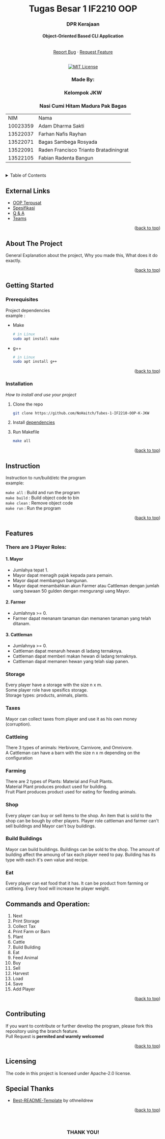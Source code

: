 <!-- Back to Top Link-->
<a name="readme-top"></a>


<br />
<div align="center">
  <h1 align="center">Tugas Besar 1 IF2210 OOP</h1>
  <p align="center">
    <h3>DPR Kerajaan</h3>
    <h4>Object-Oriented Based CLI Application</h4>
    <br/>
    <!-- IMAGE OR LOGO -->
    <!-- <img src="" alt="Project Logo // Team Picture // etc">
    <br/>
    <br/> -->
    <a href="https://github.com/NoHaitch/Tubes-IF2210-OOP-K-JKW/issues">Report Bug</a>
    ·
    <a href="https://github.com/NoHaitch/Tubes-IF2210-OOP-K-JKW/issues">Request Feature</a>
<br>
<br>

[![MIT License][license-shield]][license-url]

  </p>
</div>

<!-- CONTRIBUTOR -->
<div align="center" id="contributor">
  <strong>
    <h3>Made By:</h3>
    <h3>Kelompok JKW</h3>
    <h3>Nasi Cumi Hitam Madura Pak Bagas</h3>
    <table align="center">
      <tr>
        <td>NIM</td>
        <td>Nama</td>
      </tr>
      <tr>
        <td>10023359</td>
        <td>Adam Dharma Sakti</td>
      </tr>
      <tr>
        <td>13522037</td>
        <td>Farhan Nafis Rayhan</td>
      </tr>
      <tr>
        <td>13522071</td>
        <td>Bagas Sambega Rosyada</td>
      </tr>
      <tr>
        <td>13522091</td>
        <td>Raden Francisco Trianto Bratadiningrat</td>
      </tr>
      <tr>
        <td>13522105</td>
        <td>Fabian Radenta Bangun</td>
      </tr>
    </table>
  </strong>
  <br>
</div>



<!-- TABLE OF CONTENTS -->
<details>
  <summary>Table of Contents</summary>
  <ol>
    <li>
      <a href="#about-the-project">About The Project</a>
    </li>
    <li>
      <a href="#getting-started">Getting Started</a>
      <ul>
        <li><a href="#prerequisites">Prerequisites</a></li>
        <li><a href="#installation">Installation</a></li>
        <li><a href="#instruction">Instruction</a></li>
        <li>
        <details>
          <summary><a href="#features">Features</a></summary>
          <ol>
            <li><a href="#1-feature-x">Features - 1</a></li>
            <li><a href="#2-feature-y">Features - 2</a></li>
            <li><a href="#3-feature-z">Features - 3</a></li>
          </ol>
        </details>
        </li>
      </ul>
    </li>
    <li><a href="#contributing">Contributing</a></li>
    <li><a href="#license">License</a></li>
    <li><a href="#special-thanks">Special Thanks</a></li>
  </ol>
</details>

## External Links

- [OOP Terpusat](https://docs.google.com/spreadsheets/d/1hly7VjxXC-PRUI0mfJ4VQ-8vLoD-YTgQIJLWD_faFGc/edit#gid=979950684)
- [Spesifikasi](https://docs.google.com/document/d/1gE2ovBWM_tM1vGqDE-SwkdymLVizFfn40q2ru6dKhwA/edit)
- [Q & A](https://docs.google.com/spreadsheets/d/14NXvZLRUP9cBqQ6Pevrnx8OXSKGFGMd8wf7PCziSIqk/edit#gid=0)
- [Teams](https://docs.google.com/spreadsheets/d/185aduUJIXUticrgKBo6GVCaUpqxhtxCuDwZQzJUpmkk/edit#gid=0)

<p align="right">(<a href="#readme-top">back to top</a>)</p>

<!-- ABOUT THE PROJECT -->
## About The Project

General Explanation about the project, Why you made this, What does it do exactly.  

<!-- OPTIONAL LINK OR REFERENCE -->
<!-- <p align="center">
You can explore more on this link ... 
<br>
<a href="https://example.com"> <Strong>THIS LINK</Strong>
</a>
</p> -->

<p align="right">(<a href="#readme-top">back to top</a>)</p>


<!-- GETTING STARTED -->
## Getting Started

### Prerequisites

Project dependencies  
example :  

* Make 
  ```sh
  # in Linux
  sudo apt install make
  ```
* g++
  ```sh
  # in Linux
  sudo apt install g++
  ```

<p align="right">(<a href="#readme-top">back to top</a>)</p>

### Installation

_How to install and use your project_

1. Clone the repo
   ```sh
   git clone https://github.com/NoHaitch/Tubes-1-IF2210-OOP-K-JKW
   ```

2. Install [dependencies](#prerequisites)

3. Run Makefile
   ```sh
   make all
   ```


<p align="right">(<a href="#readme-top">back to top</a>)</p>

<!-- INSTURCTION -->
## Instruction
Instruction to run/build/etc the program  
example: 

`make all` : Build and run the program  
`make build` : Build object code to bin   
`make clean` : Remove object code   
`make run` : Run the program  


<p align="right">(<a href="#readme-top">back to top</a>)</p>

<!-- FEATURES -->
## Features 

### There are 3 Player Roles:
#### 1. Mayor  
- Jumlahya tepat 1.
- Mayor dapat menagih pajak kepada para pemain.
- Mayor dapat membangun bangunan.
- Mayor dapat menambahkan akun Farmer atau Cattleman dengan jumlah uang bawaan 50 gulden dengan mengurangi uang Mayor.
#### 2. Farmer  
- Jumlahnya >= 0.
- Farmer dapat menanam tanaman dan memanen tanaman yang telah ditanam.
#### 3. Cattleman  
- Jumlahnya >= 0.
- Cattleman dapat menaruh hewan di ladang ternaknya.
- Cattleman dapat memberi makan hewan di ladang ternaknya.
- Cattleman dapat memanen hewan yang telah siap panen.

### Storage

Every player have a storage with the size n x m.   
Some player role have spesifics storage.     
Storage types: products, animals, plants.

### Taxes

Mayor can collect taxes from player and use it as his own money (corruption).

### Cattleing

There 3 types of animals: Herbivore, Carnivore, and Omnivore.   
A Cattleman can have a barn with the size n x m depending on the configuration

### Farming

There are 2 types of Plants: Material and Fruit Plants.   
Material Plant produces product used for building.  
Fruit Plant produces product used for eating for feeding animals.  

### Shop

Every player can buy or sell items to the shop. An item that is sold to the shop can be bough by other players. Player role cattleman and farmer can't sell buildings and Mayor can't buy buildings.

### Build Buildings 

Mayor can build buildings. Buildings can be sold to the shop. The amount of building affect the amoung of tax each player need to pay. Building has its type with each it's own value and recipe. 

### Eat

Every player can eat food that it has. It can be product from farming or cattleing. Every food will increase he player weight.

## Commands and Operation:
1. Next
2. Print Storage
3. Collect Tax
4. Print Farm or Barn
5. Plant
6. Cattle
7. Build Building
8. Eat
9. Feed Animal
10. Buy
11. Sell
12. Harvest
13. Load
14. Save
15. Add Player


<p align="right">(<a href="#readme-top">back to top</a>)</p>


<!-- CONTRIBUTING -->
## Contributing

If you want to contribute or further develop the program, please fork this repository using the branch feature.  
Pull Request is **permited and warmly welcomed**

<p align="right">(<a href="#readme-top">back to top</a>)</p>



<!-- LICENSE -->
## Licensing

The code in this project is licensed under Apache-2.0 license.  


<!-- SPECIAL THANKS AND/OR CREDITS -->
## Special Thanks
- [Best-README-Template](https://github.com/othneildrew/Best-README-Template) by othneildrew

<p align="right">(<a href="#readme-top">back to top</a>)</p>

<br>
<h3 align="center"> THANK YOU! </h3>

<!-- MARKDOWN LINKS & IMAGES -->
[issues-url]: https://github.com/NoHaitch/Tubes-IF2210-OOP-K-JKW/issues
[license-shield]: https://img.shields.io/badge/License-Apache--2.0_license-yellow
[license-url]: https://github.com/NoHaitch/Tubes-IF2210-OOP-K-JKW/blob/main/LICENSE
